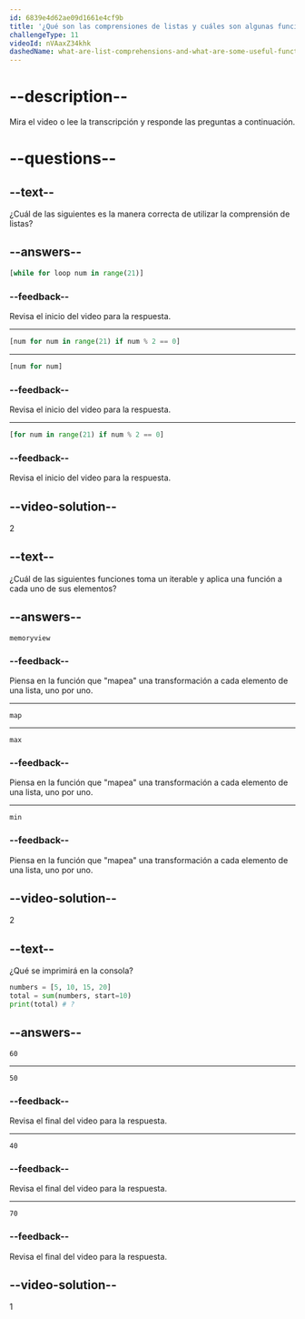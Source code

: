 ```yaml
---
id: 6839e4d62ae09d1661e4cf9b
title: '¿Qué son las comprensiones de listas y cuáles son algunas funciones útiles para trabajar con listas?'
challengeType: 11
videoId: nVAaxZ34khk
dashedName: what-are-list-comprehensions-and-what-are-some-useful-functions-to-work-with-lists
---
```


# --description--

Mira el video o lee la transcripción y responde las preguntas a continuación.

# --questions--

## --text--

¿Cuál de las siguientes es la manera correcta de utilizar la comprensión de listas?

## --answers--

```py
[while for loop num in range(21)]
```

### --feedback--

Revisa el inicio del video para la respuesta.

---

```py
[num for num in range(21) if num % 2 == 0]
```

---

```py
[num for num]
```

### --feedback--

Revisa el inicio del video para la respuesta.

---

```py
[for num in range(21) if num % 2 == 0]
```

### --feedback--

Revisa el inicio del video para la respuesta.

## --video-solution--

2

## --text--

¿Cuál de las siguientes funciones toma un iterable y aplica una función a cada uno de sus elementos?

## --answers--

`memoryview`

### --feedback--

Piensa en la función que "mapea" una transformación a cada elemento de una lista, uno por uno.

---

`map`

---

`max`

### --feedback--

Piensa en la función que "mapea" una transformación a cada elemento de una lista, uno por uno.

---

`min`

### --feedback--

Piensa en la función que "mapea" una transformación a cada elemento de una lista, uno por uno.

## --video-solution--

2

## --text--

¿Qué se imprimirá en la consola?

```py
numbers = [5, 10, 15, 20]
total = sum(numbers, start=10)
print(total) # ?
```

## --answers--

`60`

---

`50`

### --feedback--

Revisa el final del video para la respuesta.

---

`40`

### --feedback--

Revisa el final del video para la respuesta.

---

`70`

### --feedback--

Revisa el final del video para la respuesta.

## --video-solution--

1
